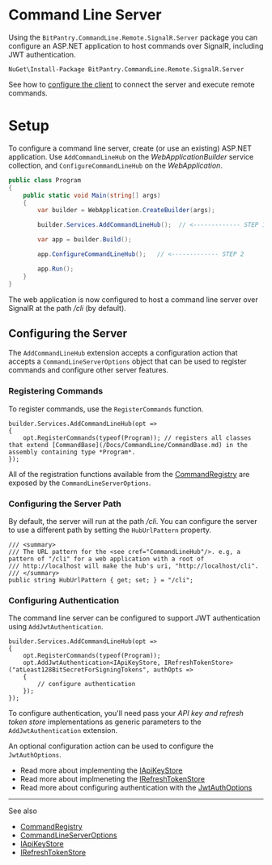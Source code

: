 # Command Line Server

Using the ```BitPantry.CommandLine.Remote.SignalR.Server``` package you can configure an ASP.NET application to host commands over SignalR, including JWT authentication.

```
NuGet\Install-Package BitPantry.CommandLine.Remote.SignalR.Server
```

See how to [configure the client](Client.md) to connect the server and execute remote commands.

# Setup

To configure a command line server, create (or use an existing) ASP.NET application. Use ```AddCommandLineHub``` on the *WebApplicationBuilder* service collection, and ```ConfigureCommandLineHub``` on the *WebApplication*.

```cs
public class Program
{
    public static void Main(string[] args)
    {
        var builder = WebApplication.CreateBuilder(args);

        builder.Services.AddCommandLineHub();  // <------------- STEP 1

        var app = builder.Build();

        app.ConfigureCommandLineHub();   // <------------- STEP 2

        app.Run();
    }
}
```

The web application is now configured to host a command line server over SignalR at the path */cli* (by default).

## Configuring the Server

The ```AddCommandLineHub``` extension accepts a configuration action that accepts a ```CommandLineServerOptions``` object that can be used to register commands and configure other server features.

### Registering Commands

To register commands, use the ```RegisterCommands``` function.

```
builder.Services.AddCommandLineHub(opt =>
{
    opt.RegisterCommands(typeof(Program)); // registers all classes that extend [CommandBase](/Docs/CommandLine/CommandBase.md) in the assembly containing type *Program*.
});
```

All of the registration functions available from the [CommandRegistry](/Docs/CommandLine/CommandRegistry.md) are exposed by the ```CommandLineServerOptions```.

### Configuring the Server Path

By default, the server will run at the path */cli*. You can configure the server to use a different path by setting the ```HubUrlPattern``` property.

```
/// <summary>
/// The URL pattern for the <see cref="CommandLineHub"/>. e.g, a pattern of "/cli" for a web application with a root of 
/// http://localhost will make the hub's uri, "http://localhost/cli".
/// </summary>
public string HubUrlPattern { get; set; } = "/cli";
```

### Configuring Authentication

The command line server can be configured to support JWT authentication using ```AddJwtAuthentication```.

```
builder.Services.AddCommandLineHub(opt =>
{
    opt.RegisterCommands(typeof(Program));
    opt.AddJwtAuthentication<IApiKeyStore, IRefreshTokenStore>("atLeast128BitSecretForSigningTokens", authOpts =>
    {
        // configure authentication
    });
});
```

To configure authentication, you'll need pass your *API key and refresh token store* implementations as generic parameters to the ```AddJwtAuthentication``` extension.

An optional configuration action can be used to configure the ```JwtAuthOptions```.

- Read more about implementing the [IApiKeyStore](IApiKeyStore.md) 
- Read more about implmeneting the [IRefreshTokenStore](IRefreshTokenStore.md)
- Read more about configuring authentication with the [JwtAuthOptions](JwtAuthOptions.md)

---
See also

- [CommandRegistry](/Docs/CommandLine/CommandRegistry.md)
- [CommandLineServerOptions](CommandLineServerOptions.md)
- [IApiKeyStore](IApiKeyStore.md)
- [IRefreshTokenStore](IRefreshTokenStore.md)
